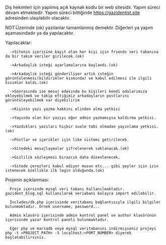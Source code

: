  Diş hekimleri için yapılmış açık kaynak kodlu bir web sitesidir. Yapım süreci devam etmektedir. Yapım süreci bittiğinde https://gazidentist.site adresinden ulaşılabilir olacaktır.

  NOT:Üzerinde (ok) yazılanlar tamamlanmış demektir. Diğerleri ya yapım aşamasındadır ya da yapılacaktır.
  
  Yapılacaklar:   
 
      ->Sitenin içerisine kayıt olan her kişi için friends veri tabanına da bir takım veriler girilecek.(ok)
      
      ->Arkadaşlık isteği ayarlamalarına başlandı.(ok)
      
      ->Arkadaşlık isteği gönderiliyor artık isteğin görüntülenmesi(bildirimler kısmında) ve kabul edilmesi ile ilgili kısımlar kaldı.(ok)  
      
      ->Sonrasında ise mesaj odasında bu kişileri kendi odalarımıza ekleyebilmek ve takip ettiğimiz arkadaşların postlarını görüntüleyebilmek var diyebilirim
      
      ->Kişinin yazı yazma hakkını elinden alma yetkisi 
      
      ->Yayında olan bir yazıyı eğer admin yazmamışsa kaldırma yetkisi.   
      
      ->Yazdıkları yazıları hiçbir suale tabi olmadan yayınlama yetkisi.(ok) 
      
      ->Postlar ve içerikler için like sistemi getirilecek. 
      
      ->Sitedeki mesajlaşmalar şifrelenerek saklanacak.(ok) 
      
      ->Gizlilik sözleşmesi birazcık daha düzenlenecek. 
      
      ->Sitede çerezleri kabul ediyor musun etc... gibi şeyler için izin istenecek özellikle ilk login olduğunda.(ok)
        

Projenin açıklanması:

      Proje içersinde mysql veri tabanı kullanılmaktadır. gazident_blog.sql kullanılarak veriabanı kolayca import edilebilir.
      
      İncludes/db.php içerisinde veritabanı bağlantısıyla ilgili bilgiler bulunmaktadır. Örnek username, password...
      
      Admin klasörü içerisinde admin kontrol panel ve author klasörünün içerisinde yazar kontrol paneli bulunmaktadır.
      
      Eğer php ve mariadb veya mysql veritabanını indirmişseniz projeyi php -t <PROJECT_PATH> -S localhost:<PORT_NUMBER> diyerek başlatabilirsiniz.
      
